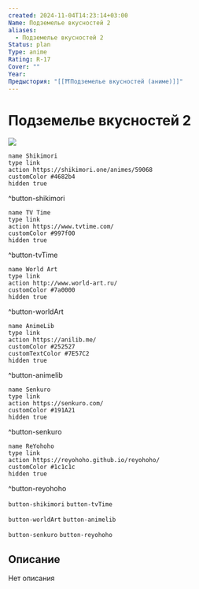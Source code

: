 ```yaml
---
created: 2024-11-04T14:23:14+03:00
Name: Подземелье вкусностей 2
aliases:
  - Подземелье вкусностей 2
Status: plan
Type: anime
Rating: R-17
Cover: ""
Year: 
Предыстория: "[[⛩️Подземелье вкусностей (аниме)]]"
---
```


# Подземелье вкусностей 2

![](https://nyaa.shikimori.one/uploads/poster/animes/59068/d7ce587fb50da1e4dfa59881f08056b2.jpeg)

```button
name Shikimori
type link
action https://shikimori.one/animes/59068
customColor #4682b4
hidden true
```
^button-shikimori

```button
name TV Time
type link
action https://www.tvtime.com/
customColor #997f00
hidden true
```
^button-tvTime

```button
name World Art
type link
action http://www.world-art.ru/
customColor #7a0000
hidden true
```
^button-worldArt

```button
name AnimeLib
type link
action https://anilib.me/
customColor #252527
customTextColor #7E57C2
hidden true
```
^button-animelib

```button
name Senkuro
type link
action https://senkuro.com/
customColor #191A21
hidden true
```
^button-senkuro

```button
name ReYohoho
type link
action https://reyohoho.github.io/reyohoho/
customColor #1c1c1c
hidden true
```
^button-reyohoho

`button-shikimori` `button-tvTime`

`button-worldArt` `button-animelib`

`button-senkuro` `button-reyohoho`

## Описание

Нет описания
